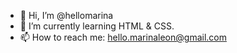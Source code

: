 - 👋 Hi, I’m @hellomarina
- 🌱 I’m currently learning HTML & CSS.
- 📫 How to reach me: hello.marinaleon@gmail.com

<!---
hellomarina/hellomarina is a ✨ special ✨ repository because its `README.md` (this file) appears on your GitHub profile.
You can click the Preview link to take a look at your changes.
--->
